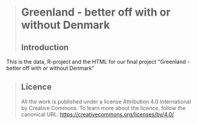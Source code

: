 > # Greenland - better off with or without Denmark
> ## Introduction
This is the data, R-project and the HTML for our final project "Greenland - better off with or without Denmark"

> ## Licence
> All the work is published under a license Attribution 4.0 International by Creative Commons.
> To learn more about the licence, follow the canonical URL: https://creativecommons.org/licenses/by/4.0/
